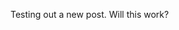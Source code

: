 [category]: <> (General)
[date]: <> (2025/10/06)
[title]: <> (A New Post)

Testing out a new post. Will this work?
